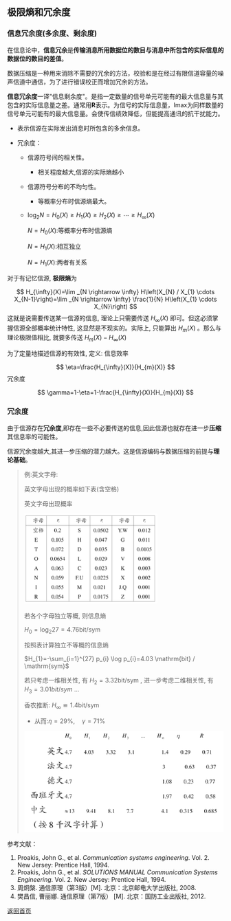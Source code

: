 ## 极限熵和冗余度

### 信息冗余度(多余度、剩余度)

在信息论中，**信息冗余**是**传输消息所用数据位的数目与消息中所包含的实际信息的数据位的数目的差值**。

数据压缩是一种用来消除不需要的冗余的方法，校验和是在经过有限信道容量的噪声信道中通信，为了进行错误校正而增加冗余的方法。

**信息冗余度**一译"信息剩余度"。是指一定数量的信号单元可能有的最大信息量与其包含的实际信息量之差。通常用**R**表示。为信号的实际信息量，Imax为同样数量的信号单元可能有的最大信息量。会使传信绩效降低，但能提高通讯的抗干扰能力。

- 表示信源在实际发出消息时所包含的多余信息。

- 冗余度：

  + 信源符号间的相关性。
    - 相关程度越大,信源的实际熵越小

  + 信源符号分布的不均匀性。

    - 等概率分布时信源熵最大。

  + $\log _{2} N=H_{0}(X) \geq H_{1}(X) \geq H_{2}(X) \geq \cdots \geq H_{\infty}(X)$

    $N=H_{0}(X)$:等概率分布时信源熵

    $N=H_{1}(X)$:相互独立

    $N=H_{1}(X)$:两者有关系

对于有记忆信源, **极限熵**为

$$
H_{\infty}(X)=\lim _{N \rightarrow \infty} H\left(X_{N} / X_{1} \cdots X_{N-1}\right)=\lim _{N \rightarrow \infty} \frac{1}{N} H\left(X_{1} \cdots X_{N}\right)
$$
这就是说需要传送某一信源的信息, 理论上只需要传送 $H_{\infty}(X)$  即可。但这必须掌握信源全部概率统计特性, 这显然是不现实的。实际上, 只能算出 $H_{m}(X)$  。那么与理论极限值相比, 就要多传送 $H_{m}(X)-H_{\infty}(X)$

为了定量地描述信源的有效性, 定义: 信息效率

$$
\eta=\frac{H_{\infty}(X)}{H_{m}(X)}
$$
冗余度

$$
\gamma=1-\eta=1-\frac{H_{\infty}(X)}{H_{m}(X)}
$$

### 冗余度

由于信源存在**冗余度**,即存在一些不必要传送的信息,因此信源也就存在进一步**压缩**其信息率的可能性。

信源冗余度越大,其进一步压缩的潜力越大。这是信源编码与数据压缩的前提与**理论基础**。

> 例:英文字母:
>
> 英文字母出现的概率如下表(含空格)
>
> 英文字母出现概率
>
> ![](https://raw.githubusercontent.com/timerring/picgo/master/picbed/image-20220923111235935.png)
>
> 若各个字母独立等概, 则信息熵
>
> $H_{0}=\log _{2} 27=4.76 \mathrm{bit} / \mathrm{sym}$
>
> 按照表计算独立不等概的信息熵
>
> $H_{1}=-\sum_{i=1}^{27} p_{i} \log p_{i}=4.03 \mathrm{bit} / \mathrm{sym}$
>
> 若只考虑一维相关性, 有 $H_{2}=3.32 \mathrm{bit} / \mathrm{sym}$ , 进一步考虑二维相关性, 有 $H_{3}=3.01  bit/sym$ ...
> 
> 香农推断: $H_{\infty} \cong 1.4 \mathrm{bit} / \mathrm{sym}$
>
> - 从而:$\eta=29 \%, \quad \gamma=71 \%$
>
> ![](https://raw.githubusercontent.com/timerring/picgo/master/picbed/image-20220923111909930.png)



参考文献：

1. Proakis, John G., et al. *Communication systems engineering*. Vol. 2. New Jersey: Prentice Hall, 1994.
2. Proakis, John G., et al. *SOLUTIONS MANUAL Communication Systems Engineering*. Vol. 2. New Jersey: Prentice Hall, 1994.
3. 周炯槃. 通信原理（第3版）[M\]. 北京：北京邮电大学出版社, 2008.
4. 樊昌信, 曹丽娜. 通信原理（第7版） [M\]. 北京：国防工业出版社, 2012.



[返回首页](https://github.com/timerring/information-theory)